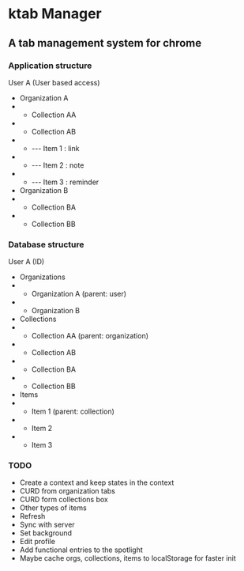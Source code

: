 # ktab Manager
## A tab management system for chrome
### Application structure

User A (User based access)
- Organization A
- - Collection AA
- - Collection AB
- - --- Item 1 : link
- - --- Item 2 : note
- - --- Item 3 : reminder
- Organization B
- - Collection BA
- - Collection BB

### Database structure

User A (ID)
- Organizations
- - Organization A (parent: user)
- - Organization B
- Collections
- - Collection AA (parent: organization)
- - Collection AB
- - Collection BA
- - Collection BB
- Items
- - Item 1 (parent: collection)
- - Item 2
- - Item 3

### TODO

- Create a context and keep states in the context
- CURD from organization tabs
- CURD form collections box
- Other types of items
- Refresh
- Sync with server
- Set background
- Edit profile
- Add functional entries to the spotlight
- Maybe cache orgs, collections, items to localStorage for faster init 
